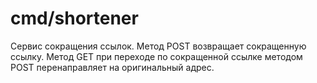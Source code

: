 # cmd/shortener

Сервис сокращения ссылок. 
Метод POST возвращает сокращенную ссылку.
Метод GET при переходе по сокращенной ссылке методом POST перенаправляет на оригинальный адрес.